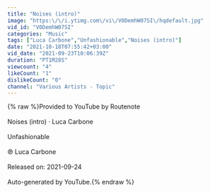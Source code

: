 ```yaml
---
title: "Noises (intro)"
image: "https:\/\/i.ytimg.com\/vi\/V0DemhW07SI\/hqdefault.jpg"
vid_id: "V0DemhW07SI"
categories: "Music"
tags: ["Luca Carbone","Unfashionable","Noises (intro)"]
date: "2021-10-18T07:55:42+03:00"
vid_date: "2021-09-23T10:06:39Z"
duration: "PT1M28S"
viewcount: "4"
likeCount: "1"
dislikeCount: "0"
channel: "Various Artists - Topic"
---
```

{% raw %}Provided to YouTube by Routenote<br /><br />Noises (intro) · Luca Carbone<br /><br />Unfashionable<br /><br />℗ Luca Carbone<br /><br />Released on: 2021-09-24<br /><br />Auto-generated by YouTube.{% endraw %}

